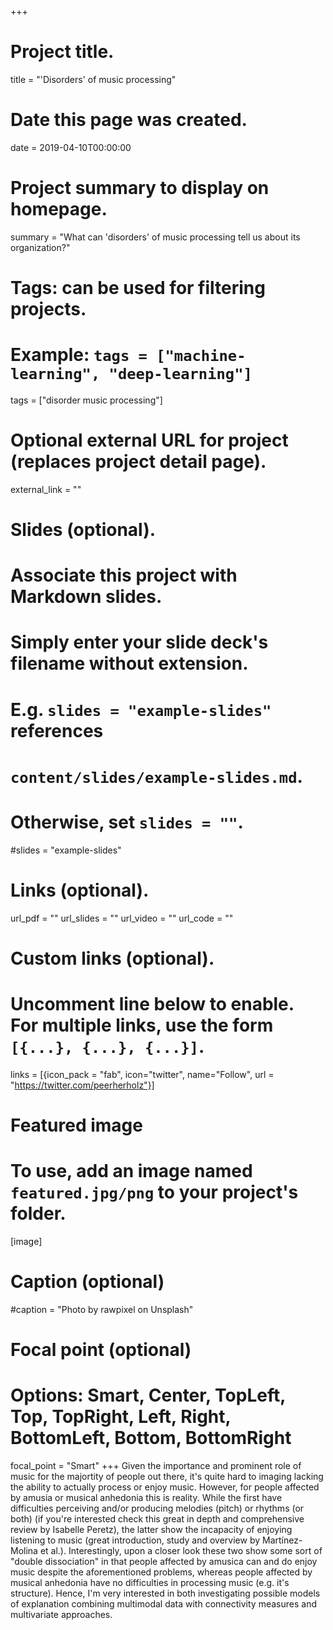 +++
# Project title.
title = "'Disorders' of music processing"

# Date this page was created.
date = 2019-04-10T00:00:00

# Project summary to display on homepage.
summary = "What can 'disorders' of music processing tell us about its organization?"

# Tags: can be used for filtering projects.
# Example: `tags = ["machine-learning", "deep-learning"]`
tags = ["disorder music processing"]

# Optional external URL for project (replaces project detail page).
external_link = ""

# Slides (optional).
#   Associate this project with Markdown slides.
#   Simply enter your slide deck's filename without extension.
#   E.g. `slides = "example-slides"` references
#   `content/slides/example-slides.md`.
#   Otherwise, set `slides = ""`.
#slides = "example-slides"

# Links (optional).
url_pdf = ""
url_slides = ""
url_video = ""
url_code = ""

# Custom links (optional).
#   Uncomment line below to enable. For multiple links, use the form `[{...}, {...}, {...}]`.
links = [{icon_pack = "fab", icon="twitter", name="Follow", url = "https://twitter.com/peerherholz"}]

# Featured image
# To use, add an image named `featured.jpg/png` to your project's folder.
[image]
  # Caption (optional)
  #caption = "Photo by rawpixel on Unsplash"

  # Focal point (optional)
  # Options: Smart, Center, TopLeft, Top, TopRight, Left, Right, BottomLeft, Bottom, BottomRight
  focal_point = "Smart"
+++
Given the importance and prominent role of music for the majortity of people out there, it's quite hard to imaging lacking the ability to actually process or enjoy music. However, for people affected by amusia or musical anhedonia this is reality. While the first have difficulties perceiving and/or producing melodies (pitch) or rhythms (or both) (if you're interested check this great in depth and comprehensive review by Isabelle Peretz), the latter show the incapacity of enjoying listening to music (great introduction, study and overview by Martínez-Molina et al.). Interestingly, upon a closer look these two show some sort of "double dissociation" in that people affected by amusica can and do enjoy music despite the aforementioned problems, whereas people affected by musical anhedonia have no difficulties in processing music (e.g. it's structure). Hence, I'm very interested in both investigating possible models of explanation combining multimodal data with connectivity measures and multivariate approaches.
